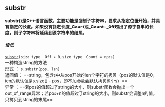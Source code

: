## substr

**substr()是C++语言函数，主要功能是复制子字符串，要求从指定位置开始，并具有指定的长度。如果没有指定长度\_Count或\_Count+\_Off超出了源字符串的长度，则子字符串将延续到源字符串的结尾。** &#x20;

##### 语法

[`substr`](https://so.csdn.net/so/search?q=substr\&spm=1001.2101.3001.7020)`(size_type _Off = 0,size_type _Count = npos)`\
一种构造string的方法\
形式 ： `s.substr(pos, len)`\
返回值： ==string，包含s中从pos开始的len个字符的拷贝（pos的默认值是0，len的默认值是s.size() - pos，即不加参数会默认拷贝整个s）==\
异常 ：==若pos的值超过了string的大小，则substr函数会抛出一个out\_of\_range异常；若pos+n的值超过了string的大小，则substr会调整n的值，只拷贝到string的末尾==
